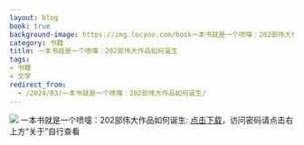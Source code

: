 ```yaml
---
layout: blog
book: true
background-image: https://img.locyoo.com/book一本书就是一个喷嚏：202部伟大作品如何诞生.jpg
category: 书籍
title: 一本书就是一个喷嚏：202部伟大作品如何诞生
tags:
- 书籍
- 文学
redirect_from:
  - /2024/03/一本书就是一个喷嚏：202部伟大作品如何诞生/
---
```

![](https://img.locyoo.com/book一本书就是一个喷嚏：202部伟大作品如何诞生.jpg)
一本书就是一个喷嚏：202部伟大作品如何诞生: <a name = "ref1" href="https://089m.com/f/50983618-1314470555-5087fb?p=3619">点击下载</a>，访问密码请点击右上方“关于”自行查看